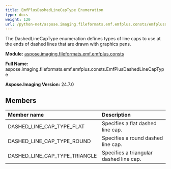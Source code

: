 ```yaml
---
title: EmfPlusDashedLineCapType Enumeration
type: docs
weight: 120
url: /python-net/aspose.imaging.fileformats.emf.emfplus.consts/emfplusdashedlinecaptype/
---
```


The DashedLineCapType enumeration defines types of line caps to use at the ends of dashed lines that are drawn with graphics pens.

**Module:** [aspose.imaging.fileformats.emf.emfplus.consts](/imaging/python-net/aspose.imaging.fileformats.emf.emfplus.consts/)

**Full Name:** aspose.imaging.fileformats.emf.emfplus.consts.EmfPlusDashedLineCapType

**Aspose.Imaging Version:** 24.7.0

## **Members**
| **Member name** | **Description** |
| :- | :- |
| DASHED_LINE_CAP_TYPE_FLAT | Specifies a flat dashed line cap. |
| DASHED_LINE_CAP_TYPE_ROUND | Specifies a round dashed line cap. |
| DASHED_LINE_CAP_TYPE_TRIANGLE | Specifies a triangular dashed line cap. |
